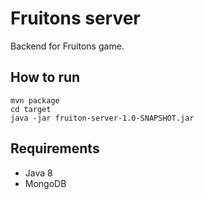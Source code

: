 # Fruitons server
Backend for Fruitons game.

## How to run

```
mvn package
cd target
java -jar fruiton-server-1.0-SNAPSHOT.jar
```

## Requirements
* Java 8
* MongoDB